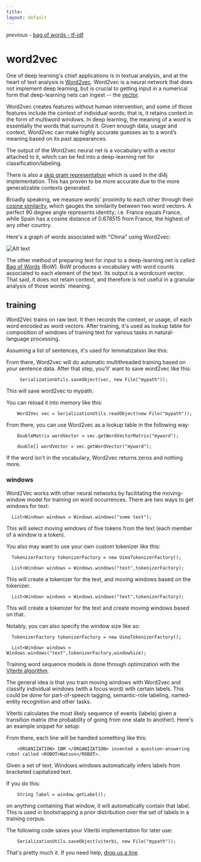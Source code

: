 ```yaml
---
title: 
layout: default
---
```


*previous* - [bag of words - tf-idf](../bagofwords-tf-idf.html)
# word2vec

One of deep learning's chief applications is in textual analysis, and at the heart of text analysis is [Word2vec](https://code.google.com/p/word2vec/). Word2vec is a neural network that does not implement deep learning, but is crucial to getting input in a numerical form that deep-learning nets can ingest -- the [vector](https://www.khanacademy.org/math/linear-algebra/vectors_and_spaces/vectors/v/vector-introduction-linear-algebra). 

Word2vec creates features without human intervention, and some of those features include the context of individual words; that is, it retains context in the form of multiword windows. In deep learning, the meaning of a word is essentially the words that surround it. Given enough data, usage and context, Word2vec can make highly accurate guesses as to a word’s meaning based on its past appearances. 

The output of the Word2vec neural net is a vocabulary with a vector attached to it, which can be fed into a deep-learning net for classification/labeling. 

There is also a [skip gram representation](http://homepages.inf.ed.ac.uk/ballison/pdf/lrec_skipgrams.pdf) which is used in the dl4j implementation. This has proven to be more accurate due to the more generalizable contexts generated. 

Broadly speaking, we measure words' proximity to each other through their [cosine similarity](https://en.wikipedia.org/wiki/Cosine_similarity), which gauges the similarity between two word vectors. A perfect 90 degree angle represents identity; i.e. France equals France, while Spain has a cosine distance of 0.678515 from France, the highest of any other country.

Here's a graph of words associated with "China" using Word2vec:

![Alt text](../img/word2vec.png)

The other method of preparing text for input to a deep-learning net is called [Bag of Words](https://en.wikipedia.org/wiki/Bag-of-words_model) (BoW). BoW produces a vocabulary with word counts associated to each element of the text. Its output is a wordcount vector. That said, it does not retain context, and therefore is not useful in a granular analysis of those words' meaning. 

## training

Word2Vec trains on raw text. It then records the context, or usage, of each word encoded as word vectors. After training, it's used as lookup table for composition of windows of training text for various tasks in natural-language processing.

Assuming a list of sentences, it's used for lemmatization like this:

<script src="http://gist-it.appspot.com/https://github.com/agibsonccc/java-deeplearning/blob/master/deeplearning4j-examples/src/main/java/org/deeplearning4j/example/word2vec/MovingWindowExample.java?slice=44:75"></script>

From there, Word2vec will do automatic multithreaded training based on your sentence data. After that step, you'll' want to save word2vec like this:

       	 SerializationUtils.saveObject(vec, new File("mypath"));

This will save word2vec to mypath.

You can reload it into memory like this:
        
        Word2Vec vec = SerializationUtils.readObject(new File("mypath"));

From there, you can use Word2vec as a lookup table in the following way:
              
        DoubleMatrix wordVector = vec.getWordVectorMatrix("myword");

        double[] wordVector = vec.getWordVector("myword");

If the word isn't in the vocabulary, Word2vec returns zeros and nothing more.

### windows

Word2Vec works with other neural networks by facilitating the moving-window model for training on word occurrences. There are two ways to get windows for text:

      List<Window> windows = Windows.windows("some text");

This will select moving windows of five tokens from the text (each member of a window is a token).

You also may want to use your own custom tokenizer like this:

      TokenizerFactory tokenizerFactory = new UimaTokenizerFactory();

      List<Window> windows = Windows.windows("text",tokenizerFactory);

This will create a tokenizer for the text, and moving windows based on the tokenizer.

      List<Window> windows = Windows.windows("text",tokenizerFactory);

This will create a tokenizer for the text and create moving windows based on that.

Notably, you can also specify the window size like so:

      TokenizerFactory tokenizerFactory = new UimaTokenizerFactory();

      List<Window> windows = Windows.windows("text",tokenizerFactory,windowSize);

Training word sequence models is done through optimization with the [Viterbi algorithm](../doc/org/deeplearning4j/word2vec/viterbi/Viterbi.html).

The general idea is that you train moving windows with Word2vec and classify individual windows (with a focus word) with certain labels. This could be done for part-of-speech tagging, semantic-role labeling, named-entity recognition and other tasks.

Viterbi calculates the most likely sequence of events (labels) given a transition matrix (the probability of going from one state to another). Here's an example snippet for setup:

<script src="http://gist-it.appspot.com/https://github.com/agibsonccc/java-deeplearning/blob/master/deeplearning4j-examples/src/main/java/org/deeplearning4j/example/word2vec/MovingWindowExample.java?slice=112:121"></script>

From there, each line will be handled something like this:

        <ORGANIZATION> IBM </ORGANIZATION> invented a question-answering robot called <ROBOT>Watson</ROBOT>.

Given a set of text, Windows.windows automatically infers labels from bracketed capitalized text.

If you do this:

        String label = window.getLabel();

on anything containing that window, it will automatically contain that label. This is used in bootstrapping a prior distribution over the set of labels in a training corpus.

The following code saves your Viterbi implementation for later use:
       
        SerializationUtils.saveObject(viterbi, new File("mypath"));

That's pretty much it. If you need help, [drop us a line](http://www.skymind.io/contact.html). 